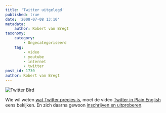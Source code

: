```yaml
---
title: 'Twitter uitgelegd'
published: true
date: '2008-07-08 13:10'
metadata:
    author: Robert van Bregt
taxonomy:
    category:
        - Ongecategoriseerd
    tag:
        - video
        - youtube
        - internet
        - twitter
post_id: 1730
author: Robert van Bregt
---
```


![Twitter Bird](http://breggologisch.files.wordpress.com/2008/05/twitter-bird.gif?w=128)

Wie wil weten [wat Twitter precies is](http://breggologisch.wordpress.com/2008/02/06/twitter-is-top/), moet de video [Twitter in Plain English](http://www.commoncraft.com/Twitter) eens bekijken. En zich daarna gewoon [inschrijven en uitproberen](http://twitter.com/signup).

 